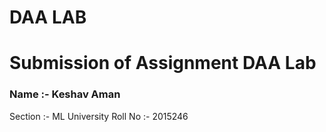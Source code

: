 # DAA LAB
# Submission of Assignment DAA Lab

### Name :- Keshav Aman
 Section :- ML
 University Roll No :- 2015246
